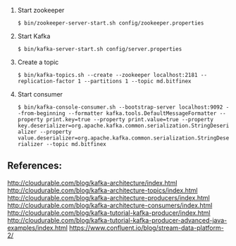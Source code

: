 1. Start zookeeper

    `$ bin/zookeeper-server-start.sh config/zookeeper.properties`

2. Start Kafka

    `$ bin/kafka-server-start.sh config/server.properties`
    

3. Create a topic
    
    `$ bin/kafka-topics.sh --create --zookeeper localhost:2181 --replication-factor 1 --partitions 1 --topic md.bitfinex`
    
4. Start consumer
    
    `$ bin/kafka-console-consumer.sh --bootstrap-server localhost:9092 --from-beginning --formatter kafka.tools.DefaultMessageFormatter --property print.key=true --property print.value=true --property key.deserializer=org.apache.kafka.common.serialization.StringDeserializer --property value.deserializer=org.apache.kafka.common.serialization.StringDeserializer --topic md.bitfinex`
    
## References:
http://cloudurable.com/blog/kafka-architecture/index.html
http://cloudurable.com/blog/kafka-architecture-topics/index.html
http://cloudurable.com/blog/kafka-architecture-producers/index.html   
http://cloudurable.com/blog/kafka-architecture-consumers/index.html 
http://cloudurable.com/blog/kafka-tutorial-kafka-producer/index.html
http://cloudurable.com/blog/kafka-tutorial-kafka-producer-advanced-java-examples/index.html
https://www.confluent.io/blog/stream-data-platform-2/